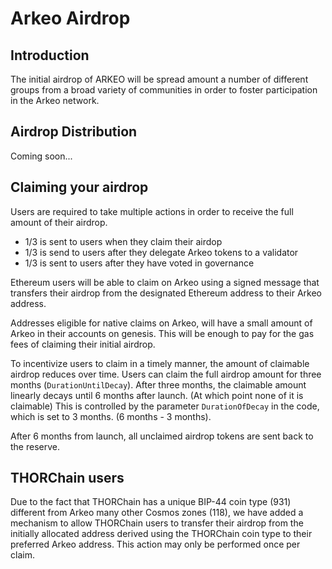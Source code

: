 # Arkeo Airdrop

## Introduction
The initial airdrop of ARKEO will be spread amount a number of different groups from a broad variety of communities in order to foster participation in the Arkeo network. 

## Airdrop Distribution
Coming soon...

## Claiming your airdrop
Users are required to take multiple actions in order to receive the full amount of their airdrop.

- 1/3 is sent to users when they claim their airdop
- 1/3 is send to users after they delegate Arkeo tokens to a validator
- 1/3 is sent to users after they have voted in governance

Ethereum users will be able to claim on Arkeo using a signed message that transfers their airdrop from the designated Ethereum address to their Arkeo address.

Addresses eligible for native claims on Arkeo, will have a small amount of Arkeo in their accounts on genesis. This will be enough to pay for the gas fees of claiming their initial airdrop.

To incentivize users to claim in a timely manner, the amount of claimable airdrop reduces over time. Users can claim the full airdrop amount for three months (`DurationUntilDecay`).
After three months, the claimable amount linearly decays until 6 months after launch. (At which point none of it is claimable) This is controlled by the parameter `DurationOfDecay` in the code, which is set to 3 months. (6 months - 3 months).

After 6 months from launch, all unclaimed airdrop tokens are sent back to the reserve.

## THORChain users
Due to the fact that THORChain has a unique BIP-44 coin type (931) different from Arkeo many other Cosmos zones (118), we have added a mechanism to allow THORChain users to transfer their airdrop from the initially allocated address derived using the THORChain coin type to their preferred Arkeo address. This action may only be performed once per claim.